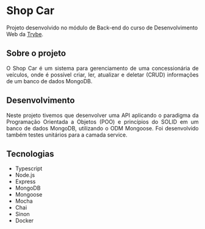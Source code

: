 # Shop Car

Projeto desenvolvido no módulo de Back-end do curso de Desenvolvimento Web da [Trybe](https://www.betrybe.com/).

## Sobre o projeto

<div align="justify">
O Shop Car é um sistema para gerenciamento de uma concessionária de veículos, onde é possível criar, ler, atualizar e deletar (CRUD) informações de um banco de dados MongoDB.
</div>

## Desenvolvimento 

<div align="justify">
Neste projeto tivemos que desenvolver uma API aplicando o paradigma da Programação Orientada a Objetos (POO) e princípios do SOLID em um banco de dados MongoDB, utilizando o ODM Mongoose. Foi desenvolvido também testes unitários para a camada service.
</div>

## Tecnologias

* Typescript
* Node.js
* Express
* MongoDB
* Mongoose
* Mocha
* Chai
* Sinon
* Docker
